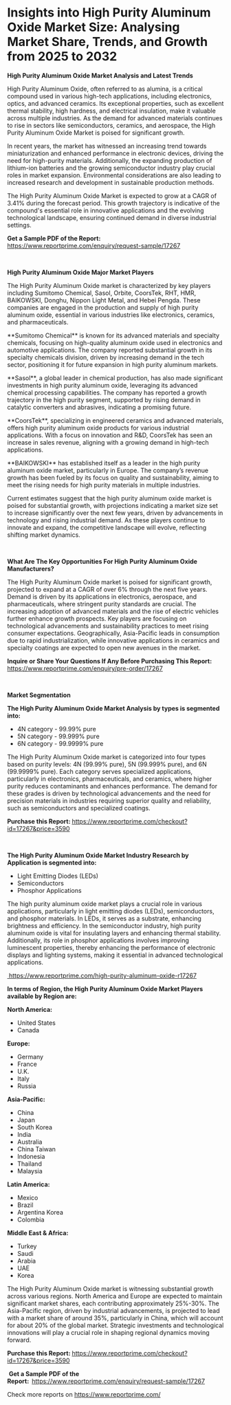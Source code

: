 <p><h1>Insights into High Purity Aluminum Oxide Market Size: Analysing Market Share, Trends, and Growth from 2025 to 2032</h1></p><p><strong>High Purity Aluminum Oxide Market Analysis and Latest Trends</strong></p>
<p><p>High Purity Aluminum Oxide, often referred to as alumina, is a critical compound used in various high-tech applications, including electronics, optics, and advanced ceramics. Its exceptional properties, such as excellent thermal stability, high hardness, and electrical insulation, make it valuable across multiple industries. As the demand for advanced materials continues to rise in sectors like semiconductors, ceramics, and aerospace, the High Purity Aluminum Oxide Market is poised for significant growth.</p><p>In recent years, the market has witnessed an increasing trend towards miniaturization and enhanced performance in electronic devices, driving the need for high-purity materials. Additionally, the expanding production of lithium-ion batteries and the growing semiconductor industry play crucial roles in market expansion. Environmental considerations are also leading to increased research and development in sustainable production methods.</p><p>The High Purity Aluminum Oxide Market is expected to grow at a CAGR of 3.41% during the forecast period. This growth trajectory is indicative of the compound's essential role in innovative applications and the evolving technological landscape, ensuring continued demand in diverse industrial settings.</p></p>
<p><strong>Get a Sample PDF of the Report:&nbsp;</strong> <a href="https://www.reportprime.com/enquiry/request-sample/17267?utm_campaign=2485&utm_medium=2&utm_source=Github&utm_content=ia&utm_term=18032025&utm_id=high-purity-aluminum-oxide">https://www.reportprime.com/enquiry/request-sample/17267</a></p>
<p>&nbsp;</p>
<p><strong>High Purity Aluminum Oxide Major Market Players</strong></p>
<p><p>The High Purity Aluminum Oxide market is characterized by key players including Sumitomo Chemical, Sasol, Orbite, CoorsTek, RHT, HMR, BAIKOWSKI, Donghu, Nippon Light Metal, and Hebei Pengda. These companies are engaged in the production and supply of high purity aluminum oxide, essential in various industries like electronics, ceramics, and pharmaceuticals.</p><p>**Sumitomo Chemical** is known for its advanced materials and specialty chemicals, focusing on high-quality aluminum oxide used in electronics and automotive applications. The company reported substantial growth in its specialty chemicals division, driven by increasing demand in the tech sector, positioning it for future expansion in high purity aluminum markets.</p><p>**Sasol**, a global leader in chemical production, has also made significant investments in high purity aluminum oxide, leveraging its advanced chemical processing capabilities. The company has reported a growth trajectory in the high purity segment, supported by rising demand in catalytic converters and abrasives, indicating a promising future.</p><p>**CoorsTek**, specializing in engineered ceramics and advanced materials, offers high purity aluminum oxide products for various industrial applications. With a focus on innovation and R&D, CoorsTek has seen an increase in sales revenue, aligning with a growing demand in high-tech applications.</p><p>**BAIKOWSKI** has established itself as a leader in the high purity aluminum oxide market, particularly in Europe. The company’s revenue growth has been fueled by its focus on quality and sustainability, aiming to meet the rising needs for high purity materials in multiple industries.</p><p>Current estimates suggest that the high purity aluminum oxide market is poised for substantial growth, with projections indicating a market size set to increase significantly over the next few years, driven by advancements in technology and rising industrial demand. As these players continue to innovate and expand, the competitive landscape will evolve, reflecting shifting market dynamics.</p></p>
<p>&nbsp;</p>
<p><strong>What Are The Key Opportunities For High Purity Aluminum Oxide Manufacturers?</strong></p>
<p><p>The High Purity Aluminum Oxide market is poised for significant growth, projected to expand at a CAGR of over 6% through the next five years. Demand is driven by its applications in electronics, aerospace, and pharmaceuticals, where stringent purity standards are crucial. The increasing adoption of advanced materials and the rise of electric vehicles further enhance growth prospects. Key players are focusing on technological advancements and sustainability practices to meet rising consumer expectations. Geographically, Asia-Pacific leads in consumption due to rapid industrialization, while innovative applications in ceramics and specialty coatings are expected to open new avenues in the market.</p></p>
<p><strong>Inquire or Share Your Questions If Any Before Purchasing This Report:</strong> <a href="https://www.reportprime.com/enquiry/pre-order/17267?utm_campaign=2485&utm_medium=2&utm_source=Github&utm_content=ia&utm_term=18032025&utm_id=high-purity-aluminum-oxide">https://www.reportprime.com/enquiry/pre-order/17267</a></p>
<p>&nbsp;</p>
<p><strong>Market Segmentation</strong></p>
<p><strong>The High Purity Aluminum Oxide Market Analysis by types is segmented into:</strong></p>
<p><ul><li>4N category - 99.99% pure</li><li>5N category - 99.999% pure</li><li>6N category - 99.9999% pure</li></ul></p>
<p><p>The High Purity Aluminum Oxide market is categorized into four types based on purity levels: 4N (99.99% pure), 5N (99.999% pure), and 6N (99.9999% pure). Each category serves specialized applications, particularly in electronics, pharmaceuticals, and ceramics, where higher purity reduces contaminants and enhances performance. The demand for these grades is driven by technological advancements and the need for precision materials in industries requiring superior quality and reliability, such as semiconductors and specialized coatings.</p></p>
<p><strong>Purchase this Report:&nbsp;</strong><a href="https://www.reportprime.com/checkout?id=17267&price=3590&utm_campaign=2485&utm_medium=2&utm_source=Github&utm_content=ia&utm_term=18032025&utm_id=high-purity-aluminum-oxide">https://www.reportprime.com/checkout?id=17267&price=3590</a></p>
<p>&nbsp;</p>
<p><strong>The High Purity Aluminum Oxide Market Industry Research by Application is segmented into:</strong></p>
<p><ul><li>Light Emitting Diodes (LEDs)</li><li>Semiconductors</li><li>Phosphor Applications</li></ul></p>
<p><p>The high purity aluminum oxide market plays a crucial role in various applications, particularly in light emitting diodes (LEDs), semiconductors, and phosphor materials. In LEDs, it serves as a substrate, enhancing brightness and efficiency. In the semiconductor industry, high purity aluminum oxide is vital for insulating layers and enhancing thermal stability. Additionally, its role in phosphor applications involves improving luminescent properties, thereby enhancing the performance of electronic displays and lighting systems, making it essential in advanced technological applications.</p></p>
<p><a href="https://www.reportprime.com/high-purity-aluminum-oxide-r17267?utm_campaign=2485&utm_medium=2&utm_source=Github&utm_content=ia&utm_term=18032025&utm_id=high-purity-aluminum-oxide">&nbsp;https://www.reportprime.com/high-purity-aluminum-oxide-r17267</a></p>
<p><strong>In terms of Region, the High Purity Aluminum Oxide Market Players available by Region are:</strong></p>
<p>
    <p> <strong> North America: </strong>
        <ul>
            <li>United States</li>
            <li>Canada</li>
        </ul>
        </p> 
    <p> <strong> Europe: </strong>
        <ul>
            <li>Germany</li>
            <li>France</li>
            <li>U.K.</li>
            <li>Italy</li>
            <li>Russia</li>
        </ul>
        </p> 
    <p> <strong> Asia-Pacific: </strong>
        <ul>
            <li>China</li>
            <li>Japan</li>
            <li>South Korea</li>
            <li>India</li>
            <li>Australia</li>
            <li>China Taiwan</li>
            <li>Indonesia</li>
            <li>Thailand</li>
            <li>Malaysia</li>
        </ul>
        </p> 
    <p> <strong> Latin America: </strong>
        <ul>
            <li>Mexico</li>
            <li>Brazil</li>
            <li>Argentina Korea</li>
            <li>Colombia</li>
        </ul>
        </p> 
    <p> <strong> Middle East & Africa: </strong>
        <ul>
            <li>Turkey</li>
            <li>Saudi</li>
            <li>Arabia</li>
            <li>UAE</li>
            <li>Korea</li>
        </ul>
    </p>
    </p>
<p><p>The High Purity Aluminum Oxide market is witnessing substantial growth across various regions. North America and Europe are expected to maintain significant market shares, each contributing approximately 25%-30%. The Asia-Pacific region, driven by industrial advancements, is projected to lead with a market share of around 35%, particularly in China, which will account for about 20% of the global market. Strategic investments and technological innovations will play a crucial role in shaping regional dynamics moving forward.</p></p>
<p><strong>Purchase this Report: </strong><a href="https://www.reportprime.com/checkout?id=17267&price=3590&utm_campaign=2485&utm_medium=2&utm_source=Github&utm_content=ia&utm_term=18032025&utm_id=high-purity-aluminum-oxide">https://www.reportprime.com/checkout?id=17267&price=3590</a></p>
<p>&nbsp;<strong>Get a Sample PDF of the Report:&nbsp;&nbsp;</strong><a href="https://www.reportprime.com/enquiry/request-sample/17267?utm_campaign=2485&utm_medium=2&utm_source=Github&utm_content=ia&utm_term=18032025&utm_id=high-purity-aluminum-oxide">https://www.reportprime.com/enquiry/request-sample/17267</a></p>
<p><strong></strong></p>
<p>Check more reports on <a href="https://www.reportprime.com/?utm_campaign=2485&utm_medium=2&utm_source=Github&utm_content=ia&utm_term=18032025&utm_id=high-purity-aluminum-oxide">https://www.reportprime.com/</a></p>